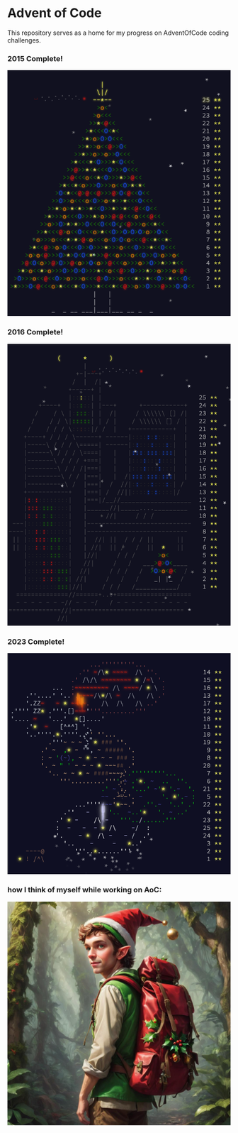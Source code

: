 # Advent of Code

This repository serves as a home for my progress on AdventOfCode coding challenges. 

### 2015 Complete!
![2015-complete](docs/Aoc2015Complete.png)

### 2016 Complete!
![2016-complete](docs/Aoc2016Complete.png)

### 2023 Complete!
![2023-complete](docs/Aoc2023Complete.png)

### how I think of myself while working on AoC:
![Elf-Ian](docs/AoC2022-day3-ai.png)